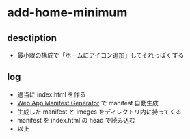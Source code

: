 # add-home-minimum

## desctiption

- 最小限の構成で「ホームにアイコン追加」してそれっぽくする

## log

- 適当に index.html を作る
- [Web App Manifest Generator](https://app-manifest.firebaseapp.com/) で manifest 自動生成
- 生成した manifest と imeges をディレクトリ内に持ってくる
- manifest を index.html の head で読み込む
- 以上
